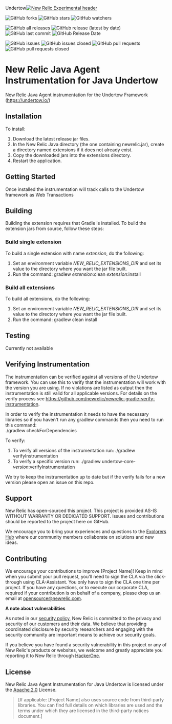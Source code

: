 Undertow[![New Relic Experimental header](https://github.com/newrelic/opensource-website/raw/master/src/images/categories/Experimental.png)](https://opensource.newrelic.com/oss-category/#new-relic-experimental)  

![GitHub forks](https://img.shields.io/github/forks/newrelic-experimental/newrelic-java-undertow?style=social)
![GitHub stars](https://img.shields.io/github/stars/newrelic-experimental/newrelic-java-undertow?style=social)
![GitHub watchers](https://img.shields.io/github/watchers/newrelic-experimental/newrelic-java-undertow?style=social)

![GitHub all releases](https://img.shields.io/github/downloads/newrelic-experimental/newrelic-java-undertow/total)
![GitHub release (latest by date)](https://img.shields.io/github/v/release/newrelic-experimental/newrelic-java-undertow)
![GitHub last commit](https://img.shields.io/github/last-commit/newrelic-experimental/newrelic-java-undertow)
![GitHub Release Date](https://img.shields.io/github/release-date/newrelic-experimental/newrelic-java-undertow)


![GitHub issues](https://img.shields.io/github/issues/newrelic-experimental/newrelic-java-undertow)
![GitHub issues closed](https://img.shields.io/github/issues-closed/newrelic-experimental/newrelic-java-undertow)
![GitHub pull requests](https://img.shields.io/github/issues-pr/newrelic-experimental/newrelic-java-undertow)
![GitHub pull requests closed](https://img.shields.io/github/issues-pr-closed/newrelic-experimental/newrelic-java-undertow) 
    
# New Relic Java Agent Instrumentation for Java Undertow

New Relic Java Agent instrumentation for the Undertow Framework (https://undertow.io/)
## Installation
   
To install:

1. Download the latest release jar files.
2. In the New Relic Java directory (the one containing newrelic.jar), create a directory named extensions if it does not already exist.
3. Copy the downloaded jars into the extensions directory.
4. Restart the application.   
   
## Getting Started

Once installed the instrumentation will track calls to the Undertow framework as Web Transactions
   
## Building

Building the extension requires that Gradle is installed.
To build the extension jars from source, follow these steps:
### Build single extension
To build a single extension with name *extension*, do the following:
1. Set an environment variable *NEW_RELIC_EXTENSIONS_DIR* and set its value to the directory where you want the jar file built.
2. Run the command: gradlew *extension*:clean *extension*:install
### Build all extensions
To build all extensions, do the following:
1. Set an environment variable *NEW_RELIC_EXTENSIONS_DIR* and set its value to the directory where you want the jar file built.
2. Run the command: gradlew clean install

## Testing

Currently not available

## Verifying Instrumentation

The instrumentation can be verified against all versions of the Undertow framework.  You can use this to verify that the instrumentation will work with the version you are using.   If no violations are listed as output then the instrumentation is still valid for all applicable versions.   For details on the verify process see https://github.com/newrelic/newrelic-gradle-verify-instrumentation.   
   
In order to verify the instrumentation it needs to have the necessary libraries so if you haven't run any gradlew commands then you need to run this command:  
./gradlew checkForDependencies


To verify:   
1. To verify all versions of the instrumentation run:
./gradlew verifyInstrumentation
2. To verify a specific version run:
./gradlew undertow-core-*version*:verifyInstrumentation

We try to keep the instrumentation up to date but if the verify fails for a new version please open an issue on this repo.


## Support

New Relic has open-sourced this project. This project is provided AS-IS WITHOUT WARRANTY OR DEDICATED SUPPORT. Issues and contributions should be reported to the project here on GitHub.

We encourage you to bring your experiences and questions to the [Explorers Hub](https://discuss.newrelic.com) where our community members collaborate on solutions and new ideas.

## Contributing

We encourage your contributions to improve [Project Name]! Keep in mind when you submit your pull request, you'll need to sign the CLA via the click-through using CLA-Assistant. You only have to sign the CLA one time per project. If you have any questions, or to execute our corporate CLA, required if your contribution is on behalf of a company, please drop us an email at opensource@newrelic.com.

**A note about vulnerabilities**

As noted in our [security policy](../../security/policy), New Relic is committed to the privacy and security of our customers and their data. We believe that providing coordinated disclosure by security researchers and engaging with the security community are important means to achieve our security goals.

If you believe you have found a security vulnerability in this project or any of New Relic's products or websites, we welcome and greatly appreciate you reporting it to New Relic through [HackerOne](https://hackerone.com/newrelic).

## License

New Relic Java Agent Instrumentation for Java Undertow is licensed under the [Apache 2.0](http://apache.org/licenses/LICENSE-2.0.txt) License.

>[If applicable: [Project Name] also uses source code from third-party libraries. You can find full details on which libraries are used and the terms under which they are licensed in the third-party notices document.]
